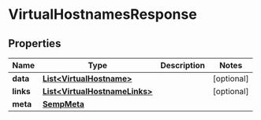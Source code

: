 
# VirtualHostnamesResponse

## Properties
Name | Type | Description | Notes
------------ | ------------- | ------------- | -------------
**data** | [**List&lt;VirtualHostname&gt;**](VirtualHostname.md) |  |  [optional]
**links** | [**List&lt;VirtualHostnameLinks&gt;**](VirtualHostnameLinks.md) |  |  [optional]
**meta** | [**SempMeta**](SempMeta.md) |  | 



